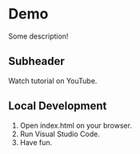  # Demo
 
 Some description!

 ## Subheader

 Watch tutorial on YouTube.

## Local Development

1. Open index.html on your browser.
2. Run Visual Studio Code.
3. Have fun.